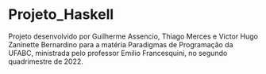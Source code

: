 # Projeto_Haskell
Projeto desenvolvido por Guilherme Assencio, Thiago Merces e Victor Hugo Zaninette Bernardino para a matéria Paradigmas de Programação da UFABC, ministrada pelo professor Emilio Francesquini, no segundo quadrimestre de 2022.
